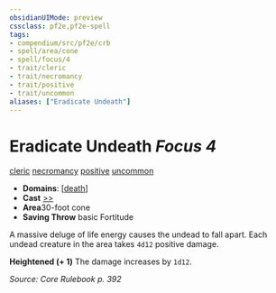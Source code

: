 ```yaml
---
obsidianUIMode: preview
cssclass: pf2e,pf2e-spell
tags:
- compendium/src/pf2e/crb
- spell/area/cone
- spell/focus/4
- trait/cleric
- trait/necromancy
- trait/positive
- trait/uncommon
aliases: ["Eradicate Undeath"]
---
```

# Eradicate Undeath *Focus 4*   
[cleric](../../rules/traits/cleric.md)  [necromancy](../../rules/traits/necromancy.md)  [positive](../../rules/traits/positive.md)  [uncommon](../../rules/traits/uncommon.md)  

- **Domains**: [[death](../setting/domains.md#Death)]
- **Cast** [>>](../../rules/core-rulebook/chapter-9-playing-the-game.md#Actions "Two-Action") 
- **Area**30-foot cone
- **Saving Throw**  basic Fortitude

A massive deluge of life energy causes the undead to fall apart. Each undead creature in the area takes `4d12` positive damage.

**Heightened (+ 1)** The damage increases by `1d12`.

*Source: Core Rulebook p. 392*